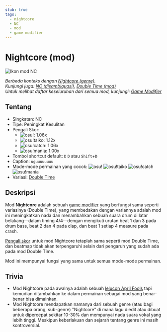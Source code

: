 ```yaml
---
stub: true
tags:
  - nightcore
  - NC
  - mod
  - game modifier
---
```


# Nightcore (mod)

![Ikon mod NC](/wiki/shared/mods/NC.png "Ikon mod Nightcore (NC)")

*Berbeda konteks dengan [Nightcore (genre)](https://en.wikipedia.org/wiki/Nightcore "Wikipedia").*\
*Kunjungi juga: [NC (disambiguasi)](/wiki/Disambiguation/NC), [Double Time (mod)](/wiki/Game_modifier/Double_Time)*\
*Untuk melihat daftar keseluruhan dari semua mod, kunjungi: [Game Modifier](/wiki/Game_modifier)*

## Tentang

- Singkatan: NC
- Tipe: Peningkat Kesulitan
- Pengali Skor:
  - ![][osu!]: 1.06x
  - ![][osu!taiko]: 1.12x
  - ![][osu!catch]: 1.06x
  - ![][osu!mania]: 1.00x
- Tombol shortcut default: `D` `D` atau `Shift`+`D`
- Caption: `uguuuuuuuu`
- Mode-mode permainan yang cocok: ![][osu!] ![][osu!taiko] ![][osu!catch] ![][osu!mania]
- Variasi: [Double Time](/wiki/Game_modifier/Double_Time)

## Deskripsi

Mod **Nightcore** adalah sebuah [game modifier](/wiki/Game_modifier) yang berfungsi sama seperti variasinya (Double Time), yang membedakan dengan variannya adalah mod ini meningkatkan nada dan menambahkan sebuah suara drum di latar belakang—dalam timing 4/4—dengan mengikuti urutan beat 1 dan 3 pada drum bass, beat 2 dan 4 pada clap, dan beat 1 setiap 4 measure pada crash.

[Pengali skor](/wiki/Game_modifier/Score_multiplier) untuk mod Nightcore tetaplah sama seperti mod Double Time, dan beatmap tidak akan terpengaruhi selain dari pengaruh yang sudah ada pada mod Double Time.

Mod ini mempunyai fungsi yang sama untuk semua mode-mode permainan.

## Trivia

- Mod Nightcore pada awalnya adalah sebuah [lelucon April Fools](https://osu.ppy.sh/community/forums/topics/49733) tapi kemudian ditambahkan ke dalam permainan sebagai mod yang benar-benar bisa dimainkan.
- Mod Nightcore mendapatkan namanya dari sebuah genre (atau bagi beberapa orang, sub-genre) "Nightcore" di mana lagu diedit atau dibuat untuk dipercepat sekitar 10-30% dan mempunyai nada suara vokal yang lebih tinggi. Meskipun keberlakuan dan sejarah tentang genre ini masih kontroversial.

[osu!]: /wiki/shared/mode/osu.png "osu!"
[osu!taiko]: /wiki/shared/mode/taiko.png "osu!taiko"
[osu!catch]: /wiki/shared/mode/catch.png "osu!catch"
[osu!mania]: /wiki/shared/mode/mania.png "osu!mania"
